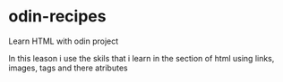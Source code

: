 # odin-recipes
Learn HTML with odin project

In this leason i use the skils that i learn in the section of html using links, images, tags and there atributes 